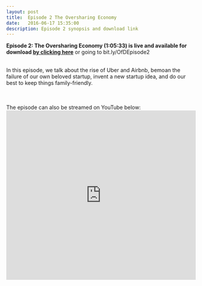 ```yaml
---
layout: post
title:  Episode 2 The Oversharing Economy
date:   2016-06-17 15:35:00
description: Episode 2 synopsis and download link
---
```

<strong>Episode 2: The Oversharing Economy (1:05:33) is live and available for download <a href="https://bit.ly/OfDEpisode2"> by clicking here</a></strong> or going to bit.ly/OfDEpisode2
<br>
<br>
<p>In this episode, we talk about the rise of Uber and Airbnb, bemoan the failure of our own beloved startup, invent a new startup idea, and do our best to keep things family-friendly. </p>
<br>
<br>
The episode can also be streamed on YouTube below:
<iframe width="100%" height="450" scrolling="no" frameborder="no" src="https://w.soundcloud.com/player/?url=https%3A//api.soundcloud.com/tracks/270110118&amp;auto_play=false&amp;hide_related=false&amp;show_comments=true&amp;show_user=true&amp;show_reposts=false&amp;visual=true"></iframe>
